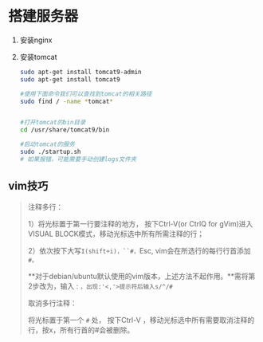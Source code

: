 # 搭建服务器

1. 安装nginx

2. 安装tomcat

   ```sh
   sudo apt-get install tomcat9-admin
   sudo apt-get install tomcat9
   
   #使用下面命令我们可以查找到tomcat的相关路径
   sudo find / -name *tomcat*
   
   
   #打开tomcat的bin目录
   cd /usr/share/tomcat9/bin
   
   #启动tomcat的服务
   sudo ./startup.sh
   # 如果报错，可能需要手动创建logs文件夹
   ```

   

## vim技巧

> 注释多行：
>
> 1）将光标置于第一行要注释的地方， 按下Ctrl-V(or CtrlQ for gVim)进入VISUAL BLOCK模式，移动光标选中所有所需注释的行；
>
> 2）依次按下大写`I(shift+i)，``#，`Esc, vim会在所选行的每行行首添加`#。`
>
> **对于debian/ubuntu默认使用的vim版本，上述方法不起作用。**需将第2步改为，输入 : `，出现:'<,'>提示符后输入s/^/#`
>
> 取消多行注释：
>
> 将光标置于第一个 `#` 处， 按下Ctrl-V ，移动光标选中所有需要取消注释的行，按x，所有行首的#会被删除。